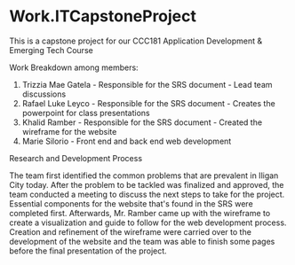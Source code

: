 # Work.ITCapstoneProject

This is a capstone project for our CCC181 Application Development & Emerging Tech Course

Work Breakdown among members:
1. Trizzia Mae Gatela
        - Responsible for the SRS document
        - Lead team discussions
2. Rafael Luke Leyco
        - Responsible for the SRS document
        - Creates the powerpoint for class presentations
3. Khalid Ramber
        - Responsible for the SRS document
        - Created the wireframe for the website
4. Marie Silorio
        - Front end and back end web development
        
Research and Development Process

The team first identified the common problems that are prevalent in Iligan City today. After the problem to be tackled was finalized and approved, the team conducted a meeting to discuss the next steps to take for the project. Essential components for the website that's found in the SRS were completed first. Afterwards, Mr. Ramber came up with the wireframe to create a visualization and guide to follow for the web development process. Creation and refinement of the wireframe were carried over to the development of the website and the team was able to finish some pages before the final presentation of the project.
